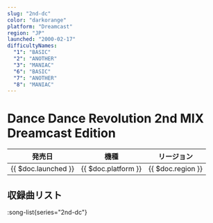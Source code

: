```yaml
---
slug: "2nd-dc"
color: "darkorange"
platform: "Dreamcast"
region: "JP"
launched: "2000-02-17"
difficultyNames:
  "1": "BASIC"
  "2": "ANOTHER"
  "3": "MANIAC"
  "6": "BASIC"
  "7": "ANOTHER"
  "8": "MANIAC"
---
```


# Dance Dance Revolution 2nd MIX Dreamcast Edition

|発売日|機種|リージョン|
|------|----|---------|
|{{ $doc.launched }}|{{ $doc.platform }}|{{ $doc.region }}|

## 収録曲リスト

:song-list{series="2nd-dc"}
